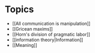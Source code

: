 # Topics
- [[All communication is manipulation]]
- [[Gricean maxims]]
- [[Horn's division of pragmatic labor]]
- [[information theory|Information]]
- [[Meaning]]
